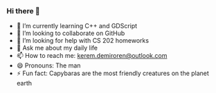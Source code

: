 ### Hi there 👋

- 🌱 I’m currently learning C++ and GDScript
- 👯 I’m looking to collaborate on GitHub
- 🤔 I’m looking for help with CS 202 homeworks
- 💬 Ask me about my daily life
- 📫 How to reach me: kerem.demiroren@outlook.com
- 😄 Pronouns: The man
- ⚡ Fun fact: Capybaras are the most friendly creatures on the planet earth
